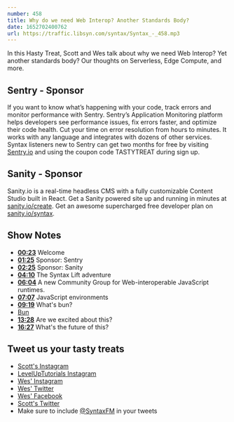 ```yaml
---
number: 458
title: Why do we need Web Interop? Another Standards Body?
date: 1652702400762
url: https://traffic.libsyn.com/syntax/Syntax_-_458.mp3
---
```


In this Hasty Treat, Scott and Wes talk about why we need Web Interop? Yet another standards body? Our thoughts on Serverless, Edge Compute, and more.

## Sentry - Sponsor

If you want to know what’s happening with your code, track errors and monitor performance with Sentry. Sentry’s Application Monitoring platform helps developers see performance issues, fix errors faster, and optimize their code health. Cut your time on error resolution from hours to minutes. It works with any language and integrates with dozens of other services. Syntax listeners new to Sentry can get two months for  free by visiting [Sentry.io](https://sentry.io) and using the coupon code TASTYTREAT during sign up.

## Sanity - Sponsor

Sanity.io is a real-time headless CMS with a fully customizable Content Studio built in React. Get a Sanity powered site up and running in minutes at [sanity.io/create](https://www.sanity.io/create). Get an awesome supercharged free developer plan on [sanity.io/syntax](https://www.sanity.io/syntax).

## Show Notes

* **[00:23](#t=00:23)** Welcome
* **[01:25](#t=01:25)** Sponsor: Sentry
* **[02:25](#t=02:25)** Sponsor: Sanity
* **[04:10](#t=04:10)** The Syntax Lift adventure
* **[06:04](#t=06:04)** A new Community Group for Web-interoperable JavaScript runtimes.
* **[07:07](#t=07:07)** JavaScript environments
* **[09:19](#t=09:19)** What's bun?
* [Bun](https://bun.sh)
* **[13:28](#t=13:28)** Are we excited about this?
* **[16:27](#t=16:27)** What's the future of this?

## Tweet us your tasty treats

* [Scott's Instagram](https://www.instagram.com/stolinski/)
* [LevelUpTutorials Instagram](https://www.instagram.com/LevelUpTutorials/)
* [Wes' Instagram](https://www.instagram.com/wesbos/)
* [Wes' Twitter](https://twitter.com/wesbos)
* [Wes' Facebook](https://www.facebook.com/wesbos.developer)
* [Scott's Twitter](https://twitter.com/stolinski)
* Make sure to include [@SyntaxFM](https://twitter.com/SyntaxFM) in your tweets
